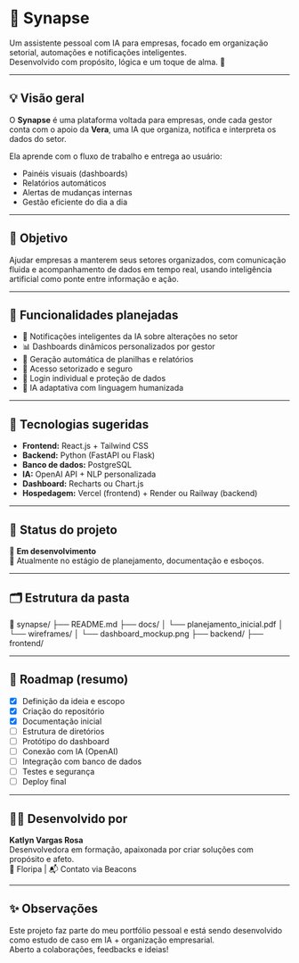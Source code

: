 # 🤖 Synapse

Um assistente pessoal com IA para empresas, focado em organização setorial, automações e notificações inteligentes.  
Desenvolvido com propósito, lógica e um toque de alma. 🌿

---

## 💡 Visão geral

O **Synapse** é uma plataforma voltada para empresas, onde cada gestor conta com o apoio da **Vera**, uma IA que organiza, notifica e interpreta os dados do setor.

Ela aprende com o fluxo de trabalho e entrega ao usuário:
- Painéis visuais (dashboards)
- Relatórios automáticos
- Alertas de mudanças internas
- Gestão eficiente do dia a dia

---

## 🎯 Objetivo

Ajudar empresas a manterem seus setores organizados, com comunicação fluida e acompanhamento de dados em tempo real, usando inteligência artificial como ponte entre informação e ação.

---

## 🔧 Funcionalidades planejadas

- 📍 Notificações inteligentes da IA sobre alterações no setor
- 📊 Dashboards dinâmicos personalizados por gestor
- 📁 Geração automática de planilhas e relatórios
- 👤 Acesso setorizado e seguro
- 🔐 Login individual e proteção de dados
- 🧠 IA adaptativa com linguagem humanizada

---

## 🧩 Tecnologias sugeridas

- **Frontend:** React.js + Tailwind CSS  
- **Backend:** Python (FastAPI ou Flask)  
- **Banco de dados:** PostgreSQL  
- **IA:** OpenAI API + NLP personalizada  
- **Dashboard:** Recharts ou Chart.js  
- **Hospedagem:** Vercel (frontend) + Render ou Railway (backend)

---

## 📎 Status do projeto

🔧 **Em desenvolvimento**  
📄 Atualmente no estágio de planejamento, documentação e esboços.

---

## 🗂 Estrutura da pasta 

📁 synapse/
├── README.md
├── docs/
│ └── planejamento_inicial.pdf
│ └── wireframes/
│ └── dashboard_mockup.png
├── backend/
├── frontend/

---

## 🧭 Roadmap (resumo)

- [x] Definição da ideia e escopo
- [x] Criação do repositório
- [x] Documentação inicial
- [ ] Estrutura de diretórios
- [ ] Protótipo do dashboard
- [ ] Conexão com IA (OpenAI)
- [ ] Integração com banco de dados
- [ ] Testes e segurança
- [ ] Deploy final

---

## 👩‍💻 Desenvolvido por

**Katlyn Vargas Rosa**  
Desenvolvedora em formação, apaixonada por criar soluções com propósito e afeto.  
📍 Floripa | 📬 Contato via Beacons

---

## ✨ Observações

Este projeto faz parte do meu portfólio pessoal e está sendo desenvolvido como estudo de caso em IA + organização empresarial.  
Aberto a colaborações, feedbacks e ideias!  
